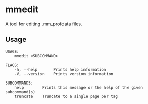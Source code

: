 # mmedit

A tool for editing .mm_profdata files.

## Usage

```
USAGE:
    mmedit <SUBCOMMAND>

FLAGS:
    -h, --help       Prints help information
    -V, --version    Prints version information

SUBCOMMANDS:
    help        Prints this message or the help of the given subcommand(s)
    truncate    Truncate to a single page per tag
```